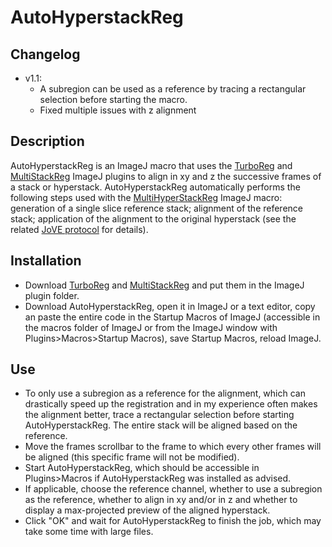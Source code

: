 # AutoHyperstackReg

## Changelog
* v1.1:
  * A subregion can be used as a reference by tracing a rectangular selection before starting the macro.
  * Fixed multiple issues with z alignment

## Description
AutoHyperstackReg is an ImageJ macro that uses the [TurboReg](http://bigwww.epfl.ch/thevenaz/turboreg/) and [MultiStackReg](http://bradbusse.net/downloads.html) ImageJ plugins to align in xy and z the successive frames of a stack or hyperstack. AutoHyperstackReg automatically performs the following steps used with the [MultiHyperStackReg](https://github.com/nicolasloyer/AutoHyperstackReg/) ImageJ macro: generation of a single slice reference stack; alignment of the reference stack; application of the alignment to the original hyperstack (see the related [JoVE protocol](https://www.jove.com/t/61954/applications-immobilization-drosophila-tissues-with-fibrin-clots-for) for details).

## Installation
* Download [TurboReg](http://bigwww.epfl.ch/thevenaz/turboreg/) and [MultiStackReg](http://bradbusse.net/downloads.html) and put them in the ImageJ plugin folder.
* Download AutoHyperstackReg, open it in ImageJ or a text editor, copy an paste the entire code in the Startup Macros of ImageJ (accessible in the macros folder of ImageJ or from the ImageJ window with Plugins>Macros>Startup Macros), save Startup Macros, reload ImageJ.

## Use
* To only use a subregion as a reference for the alignment, which can drastically speed up the registration and in my experience often makes the alignment better, trace a rectangular selection before starting AutoHyperstackReg. The entire stack will be aligned based on the reference.
* Move the frames scrollbar to the frame to which every other frames will be aligned (this specific frame will not be modified).
* Start AutoHyperstackReg, which should be accessible in Plugins>Macros if AutoHyperstackReg was installed as advised.
* If applicable, choose the reference channel, whether to use a subregion as the reference, whether to align in xy and/or in z and whether to display a max-projected preview of the aligned hyperstack.
* Click "OK" and wait for AutoHyperstackReg to finish the job, which may take some time with large files.
